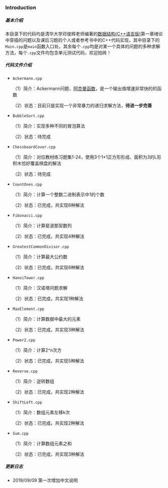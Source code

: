 ### Introduction

##### 基本介绍

本目录下的代码均是清华大学邓俊辉老师编著的[数据结构(C++语言版)](https://book.douban.com/subject/25859528/)第一章绪论中穿插的问题以及课后习题的个人或者参考书中的C++代码实现，其中目录下的`Main.cpp`是`main`函数入口处，其余每个`.cpp`均是对某一个具体的问题的多种求解方法，每个`.cpp`文件均包含单元测试代码，欢迎拍砖！

##### 代码文件介绍

- `Ackermann.cpp`

  （1）简介：Ackermann问题，[阿克曼函数](https://zh.wikipedia.org/wiki/阿克曼函數)，是一个输出值增速非常快的的函数

  （2）状态：目前只是实现一个非常暴力的递归求解方法，**待进一步完善**

- `BubbleSort.cpp`

  （1）简介：实现多种不同的冒泡算法

  （2）状态：待完成

- `ChessboardCover.cpp`

  （1）简介：对应教材练习题集1-24，使用3个1*1正方形形成、面积为3的L形积木恰好覆盖棋盘的解法

  （2）状态：待完成

- `CountOnes.cpp`

  （1）简介：计算一个整数二进制表示中1的个数

  （2）状态：已完成，共实现6种解法

- `Fibonacci.cpp`

  （1）简介：计算斐波那契数列

  （2）状态：已完成，共实现4种解法

- `GreatestCommonDivisor.cpp`

  （1）简介：计算最大公约数

  （2）状态：已完成，共实现6种解法

- `HanoiTower.cpp`

  （1）简介：汉诺塔问题求解

  （2）状态：已完成，共实现1种解法

- `MaxElement.cpp`

  （1）简介：计算数据中最大的元素

  （2）状态：已完成，共实现3种解法

- `Power2.cpp`

  （1）简介：计算2^n次方

  （2）状态：已完成，共实现5种解法

- `Reverse.cpp`

  （1）简介：逆转数组

  （2）状态：已完成，共实现2种解法

- `ShiftLeft.cpp`

  （1）简介：数组元素左移k次

  （2）状态：已完成，共实现2种解法

- `Sum.cpp`

  （1）简介：计算数组元素之和

  （2）状态：已完成，共实现3种解法

##### 更新日志

- 2019/09/09 第一次增加中文说明